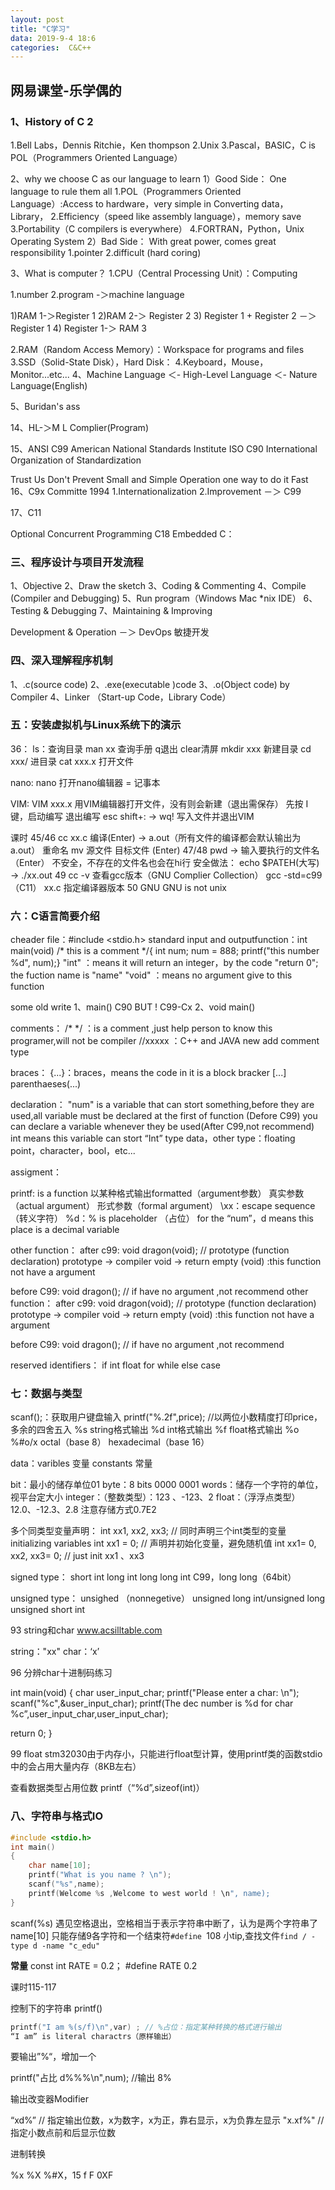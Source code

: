 ```yaml
---
layout: post
title: "C学习"
data: 2019-9-4 18:6
categories:  C&C++
---
```


## 网易课堂-乐学偶的

### 1、History of C 2

1.Bell Labs，Dennis Ritchie，Ken thompson
2.Unix
3.Pascal，BASIC，C is POL（Programmers Oriented Language）

 2、why we choose C as our language to learn
1）Good Side：
One language to rule them all
1.POL（Programmers Oriented Language）:Access to hardware，very simple in Converting data，Library，
2.Efficiency（speed like assembly language），memory save
3.Portability（C compilers is everywhere）
4.FORTRAN，Python，Unix Operating System
2）Bad Side：
With great power, comes great responsibility
1.pointer
2.difficult (hard coring)

3、What is computer？
1.CPU（Central Processing Unit）：Computing

1.number
2.program -＞machine language

1)RAM 1-＞Register 1
2)RAM 2-＞ Register 2
3) Register 1 + Register 2 －＞ Register 1
4) Register 1-＞ RAM 3

2.RAM（Random Access Memory）：Workspace for programs and files
3.SSD（Solid-State Disk），Hard Disk：
4.Keyboard，Mouse，Monitor...etc...
4、Machine Language ＜- High-Level Language ＜- Nature Language(English)

5、Buridan's ass

14、HL-＞M L Complier(Program)

15、ANSI C99 American National Standards Institute
ISO C90 International Organization of Standardization

Trust Us
Don't Prevent
Small and Simple
Operation one way to do it
Fast
16、C9x Committe 1994
1.Internationalization
2.Improvement －＞ C99

17、C11

Optional
Concurrent Programming
C18 Embedded C：
### 三、程序设计与项目开发流程

1、Objective
2、Draw the sketch
3、Coding & Commenting
4、Compile (Compiler and Debugging)
5、Run program（Windows Mac *nix IDE）
6、Testing & Debugging
7、Maintaining & Improving

Development & Operation －＞ DevOps 敏捷开发

### 四、深入理解程序机制

1、.c(source code)
2、.exe(executable )code
3、.o(Object code) by Compiler
4、Linker （Start-up Code，Library Code）

### 五：安装虚拟机与Linux系统下的演示

36：
ls：查询目录
man xx 查询手册
q退出 clear清屏
mkdir xxx 新建目录
cd xxx/ 进目录
cat xxx.x 打开文件

nano:
nano 打开nano编辑器 = 记事本

VIM:
VIM xxx.x 用VIM编辑器打开文件，没有则会新建（退出需保存）
先按 I 键，启动编写 退出编写 esc
shift+: -> wq! 写入文件并退出VIM

课时 45/46
cc xx.c 编译(Enter) -> a.out（所有文件的编译都会默认输出为a.out）
重命名 mv 源文件 目标文件 (Enter)
47/48
pwd -> 输入要执行的文件名（Enter） 不安全，不存在的文件名也会在hi行
安全做法：
echo $PATEH(大写) -> ./xx.out
49
cc -v 查看gcc版本（GNU Complier Collection）
gcc -std=c99（C11） xx.c 指定编译器版本
50
GNU GNU is not unix

### 六：C语言简要介绍

cheader file：#include <stdio.h> standard input and outputfunction：int main(void) /* this is a comment */{    int num;    num = 888;    printf("this number %d", num);}
"int" ：means it will return an integer，by the code "return 0";
the fuction name is "name"
"void" ：means no argument give to this function

some old write
1、main() C90 BUT ! C99-Cx
2、void main()

comments：
/* */ ：is a comment ,just help person to know this programer,will not be compiler
//xxxxx ：C++ and JAVA new add comment type

braces：
{...}：braces，means the code in it is a block
bracker [...]
parenthaeses(...)

declaration：
"num" is a variable that can stort something,before they are used,all variable must be declared at the first of function (Defore C99)
you can declare a variable whenever they be used(After C99,not recommend)
int means this variable can stort “Int” type data，other type：floating point，character，bool，etc...

assigment：

printf: is a function
以某种格式输出formatted（argument参数） 真实参数（actual argument） 形式参数（formal argument）
\xx：escape sequence（转义字符）
%d：% is placeholder （占位） for the “num”，d means this place is a decimal variable

other function：
after c99:
void dragon(void); // prototype (function declaration)
prototype -> compiler
void -> return empty
(void) :this function not have a argument

before C99:
void dragon(); // if have no argument ,not recommend
other function：
after c99:
void dragon(void); // prototype (function declaration)
prototype -> compiler
void -> return empty
(void) :this function not have a argument

before C99:
void dragon(); // if have no argument ,not recommend

reserved identifiers：
if int float for while else case

### 七：数据与类型

scanf();：获取用户键盘输入
printf("%.2f",price); //以两位小数精度打印price，多余的四舍五入
%s string格式输出
%d int格式输出
%f float格式输出
%o
%#o/x
octal（base 8）
hexadecimal（base 16）

data：varibles 变量 constants 常量

bit：最小的储存单位01
byte：8 bits 0000 0001
words：储存一个字符的单位，视平台定大小
integer：（整数类型）：123 、-123、2
float：（浮浮点类型）12.0、-12.3、2.8 注意存储方式0.7E2

多个同类型变量声明：
int xx1, xx2, xx3; // 同时声明三个int类型的变量
initializing variables
int xx1 = 0; // 声明并初始化变量，避免随机值
int xx1= 0, xx2, xx3= 0; // just init xx1 、xx3

signed type：
short int
long int
long long int C99，long long（64bit）

unsigned type：
unsighed （nonnegetive）
unsigned long int/unsigned long unsigned short int

93 string和char
www.acsilltable.com

string："xx"
char：‘x’

96 分辨char十进制码练习

int main(void)
{
char user_input_char;
printf("Please enter a char: \n");
scanf("%c",&user_input_char);
printf(The dec number is %d for char %c”,user_input_char,user_input_char);

return 0;
}

99 float
stm32030由于内存小，只能进行float型计算，使用printf类的函数stdio中的会占用大量内存（8KB左右）

查看数据类型占用位数
printf（“%d”,sizeof(int)）

### 八、字符串与格式IO

```c 
#include <stdio.h>
int main()
{
    char name[10];
    printf("What is you name ? \n");
    scanf("%s",name);
    printf(Welcome %s ,Welcome to west world ! \n", name);
}
```
scanf(%s) 遇见空格退出，空格相当于表示字符串中断了，认为是两个字符串了name[10] 只能存储9各字符和一个结束符`#define `108 小tip,查找文件`find / -type d -name "c_edu"`

**常量**
const int RATE =  0.2；
#define RATE 0.2

课时115-117

控制下的字符串 printf()
```c 
printf("I am %(s/f)\n",var) ; // %占位：指定某种转换的格式进行输出
“I am” is literal charactrs（原样输出）
```
要输出”%“，增加一个

printf("占比 d%%%\n",num);  //输出 8%

输出改变器Modifier

“xd%”  // 指定输出位数，x为数字，x为正，靠右显示，x为负靠左显示
"x.xf%" // 指定小数点前和后显示位数

进制转换

%x  %X   %#X，15
f F 0XF
